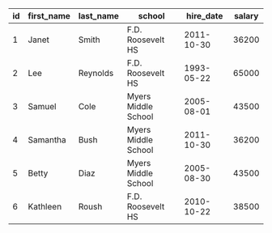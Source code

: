 |id|first_name|last_name|school|hire_date|salary|
|--|----------|---------|------|---------|------|
|1|Janet|Smith|F.D. Roosevelt HS|2011-10-30|36200|
|2|Lee|Reynolds|F.D. Roosevelt HS|1993-05-22|65000|
|3|Samuel|Cole|Myers Middle School|2005-08-01|43500|
|4|Samantha|Bush|Myers Middle School|2011-10-30|36200|
|5|Betty|Diaz|Myers Middle School|2005-08-30|43500|
|6|Kathleen|Roush|F.D. Roosevelt HS|2010-10-22|38500|
